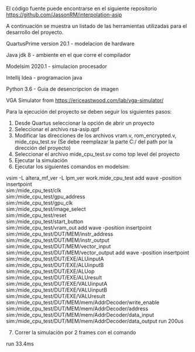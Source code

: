 El código fuente puede encontrarse en el siguiente repositorio https://github.com/JassonRM/interpolation-asip

A continuación se muestra un listado de las herramientas utilizadas para el desarrollo del proyecto.

QuartusPrime version 20.1 - modelacion de hardware

Java jdk 8 - ambiente en el que corre el compilador

Modelsim 2020.1 - simulacion procesador

Intellij Idea - programacion java

Python 3.6 - Guia de desencripcion de imagen

VGA Simulator from https://ericeastwood.com/lab/vga-simulator/

Para la ejecución del proyecto se deben seguir los siguientes pasos:
1. Desde Quartus seleccionar la opción de abrir un proyecto
2. Seleccionar el archivo rsa-asip.qpf
3. Modificar las direcciones de los archivos vram.v, rom_encrypted.v, mide_cpu_test.sv
(Se debe reemplazar la parte C:/ del path por la dirección del proyecto)
4. Seleccionar el archivo mide_cpu_test.sv como top level del proyecto
5. Ejecutar la simulación
6. Ejecutar los siguientes comandos en modelsim:

vsim -L altera_mf_ver -L lpm_ver  work.mide_cpu_test
add wave -position insertpoint  \
sim:/mide_cpu_test/clk \
sim:/mide_cpu_test/gpu_address \
sim:/mide_cpu_test/gpu_clk \
sim:/mide_cpu_test/image_select \
sim:/mide_cpu_test/reset \
sim:/mide_cpu_test/start_button \
sim:/mide_cpu_test/vram_out
add wave -position insertpoint  \
sim:/mide_cpu_test/DUT/MEM/instr_address \
sim:/mide_cpu_test/DUT/MEM/instr_output \
sim:/mide_cpu_test/DUT/MEM/vector_input \
sim:/mide_cpu_test/DUT/MEM/vector_output
add wave -position insertpoint  \
sim:/mide_cpu_test/DUT/EXE/ALUinputA \
sim:/mide_cpu_test/DUT/EXE/ALUinputB \
sim:/mide_cpu_test/DUT/EXE/ALUop \
sim:/mide_cpu_test/DUT/EXE/ALUresult \
sim:/mide_cpu_test/DUT/EXE/VALUinputA \
sim:/mide_cpu_test/DUT/EXE/VALUinputB \
sim:/mide_cpu_test/DUT/EXE/VALUresult \
sim:/mide_cpu_test/DUT/MEM/mem/AddrDecoder/write_enable \
sim:/mide_cpu_test/DUT/MEM/mem/AddrDecoder/address \
sim:/mide_cpu_test/DUT/MEM/mem/AddrDecoder/data_input \
sim:/mide_cpu_test/DUT/MEM/mem/AddrDecoder/data_output
run 200us

7. Correr la simulación por 2 frames con el comando

run 33.4ms
